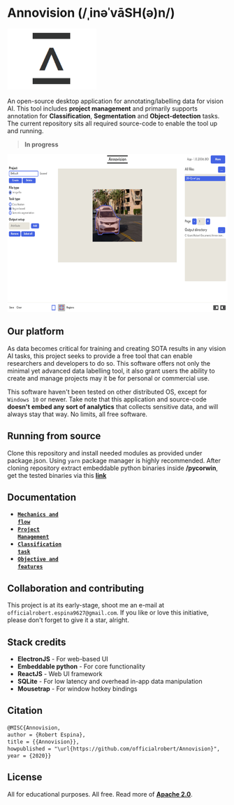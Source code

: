 # Annovision (/ˌinəˈvāSH(ə)n/)

<img src="https://github.com/officialrobert/Annovision/blob/master/docs/logo.png" width="205" height="140"/>

An open-source desktop application for annotating/labelling data for vision AI. This tool includes **project management** and primarily supports annotation for **Classification**, **Segmentation** and **Object-detection** tasks. The current repository sits all required source-code to enable the tool up and running.

> **In progress**

<img src="https://github.com/officialrobert/Annovision/blob/master/docs/img/wip.png" width="640" height="360"/>

## Our platform

As data becomes critical for training and creating SOTA results in any vision AI tasks, this project seeks to provide a free tool that can enable researchers and developers to do so. This software offers not only the minimal yet advanced data labelling tool, it also grant users the ability to create and manage projects may it be for personal or commercial use.

This software haven't been tested on other distributed OS, except for `Windows 10` or newer. Take note that this application and source-code **doesn't embed any sort of analytics** that collects sensitive data, and will always stay that way. No limits, all free software.

## Running from source

Clone this repository and install needed modules as provided under package.json. Using `yarn` package manager is highly recommended.
After cloning repository extract embeddable python binaries inside **/pycorwin**, get the tested binaries via this [**link**](https://drive.google.com/file/d/1qY0X96uDVDdLVW86__BdJ1483WhD3MD4/view?usp=sharing)

## Documentation

- <a href="./docs/MECHANICS.md"><code><b>Mechanics and flow</b></code></a>
- <a href="./docs/PROJECT.md"><code><b>Project Management</b></code></a>
- <a href="./docs/CLASSIFICATION.md"><code><b>Classification task</b></code></a>
- <a href="./docs/PLANS.md"><code><b>Objective and features</b></code></a>

## Collaboration and contributing

This project is at its early-stage, shoot me an e-mail at `officialrobert.espina9627@gmail.com`.
If you like or love this initiative, please don't forget to give it a star, alright.

## Stack credits

- **ElectronJS** - For web-based UI
- **Embeddable python** - For core functionality
- **ReactJS** - Web UI framework
- **SQLite** - For low latency and overhead in-app data manipulation
- **Mousetrap** - For window hotkey bindings

## Citation

```
@MISC{Annovision,
author = {Robert Espina},
title = {{Annovision}},
howpublished = "\url{https://github.com/officialrobert/Annovision}",
year = {2020}}
```

## License

All for educational purposes. All free. Read more of [**Apache 2.0**](https://github.com/officialrobert/Annovision/blob/master/LICENSE).
